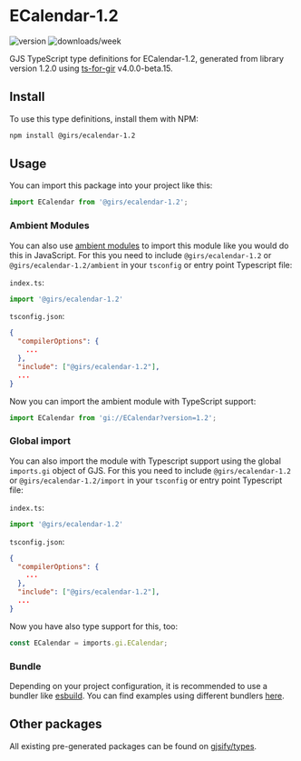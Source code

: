
# ECalendar-1.2

![version](https://img.shields.io/npm/v/@girs/ecalendar-1.2)
![downloads/week](https://img.shields.io/npm/dw/@girs/ecalendar-1.2)


GJS TypeScript type definitions for ECalendar-1.2, generated from library version 1.2.0 using [ts-for-gir](https://github.com/gjsify/ts-for-gir) v4.0.0-beta.15.


## Install

To use this type definitions, install them with NPM:
```bash
npm install @girs/ecalendar-1.2
```

## Usage

You can import this package into your project like this:
```ts
import ECalendar from '@girs/ecalendar-1.2';
```

### Ambient Modules

You can also use [ambient modules](https://github.com/gjsify/ts-for-gir/tree/main/packages/cli#ambient-modules) to import this module like you would do this in JavaScript.
For this you need to include `@girs/ecalendar-1.2` or `@girs/ecalendar-1.2/ambient` in your `tsconfig` or entry point Typescript file:

`index.ts`:
```ts
import '@girs/ecalendar-1.2'
```

`tsconfig.json`:
```json
{
  "compilerOptions": {
    ...
  },
  "include": ["@girs/ecalendar-1.2"],
  ...
}
```

Now you can import the ambient module with TypeScript support: 

```ts
import ECalendar from 'gi://ECalendar?version=1.2';
```

### Global import

You can also import the module with Typescript support using the global `imports.gi` object of GJS.
For this you need to include `@girs/ecalendar-1.2` or `@girs/ecalendar-1.2/import` in your `tsconfig` or entry point Typescript file:

`index.ts`:
```ts
import '@girs/ecalendar-1.2'
```

`tsconfig.json`:
```json
{
  "compilerOptions": {
    ...
  },
  "include": ["@girs/ecalendar-1.2"],
  ...
}
```

Now you have also type support for this, too:

```ts
const ECalendar = imports.gi.ECalendar;
```

### Bundle

Depending on your project configuration, it is recommended to use a bundler like [esbuild](https://esbuild.github.io/). You can find examples using different bundlers [here](https://github.com/gjsify/ts-for-gir/tree/main/examples).

## Other packages

All existing pre-generated packages can be found on [gjsify/types](https://github.com/gjsify/types).

